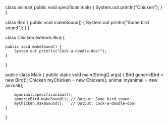 class animal{
    public void specificanimal() {
    System.out.println("Chicken");
}
}
    
class Bird {
    public void makeSound() {
        System.out.println("Some bird sound");
    }
}

class Chicken extends Bird {
  
    public void makeSound() {
        System.out.println("Cock-a-doodle-doo!");
    }
}

public class Main {
    public static void main(String[] args) {
        Bird genericBird = new Bird();
        Chicken myChicken = new Chicken();
        animal myanimal = new animal();
 
        myanimal.specificanimal(); 
        genericBird.makeSound(); // Output: Some bird sound
        myChicken.makeSound();   // Output: Cock-a-doodle-doo!
    }
}
